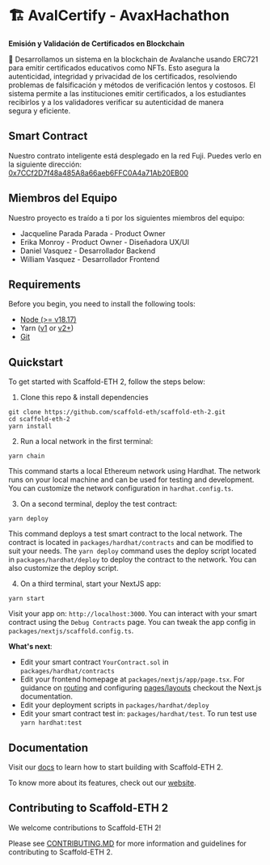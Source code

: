 # 🏗 AvalCertify - AvaxHachathon

**Emisión y Validación de Certificados en Blockchain**


🧪 Desarrollamos un sistema en la blockchain de Avalanche usando ERC721 para emitir certificados educativos como NFTs. Esto asegura la autenticidad, integridad y privacidad de los certificados, resolviendo problemas de falsificación y métodos de verificación lentos y costosos. El sistema permite a las instituciones emitir certificados, a los estudiantes recibirlos y a los validadores verificar su autenticidad de manera segura y eficiente.

## Smart Contract

Nuestro contrato inteligente está desplegado en la red Fuji. Puedes verlo en la siguiente dirección: [0x7CCf2D7f48a485A8a66aeb6FFC0A4a71Ab20EB00](https://subnets-test.avax.network/c-chain/address/0x7CCf2D7f48a485A8a66aeb6FFC0A4a71Ab20EB00)

## Miembros del Equipo

Nuestro proyecto es traído a ti por los siguientes miembros del equipo:

- Jacqueline Parada Parada - Product Owner
- Erika Monroy - Product Owner - Diseñadora UX/UI
- Daniel Vasquez - Desarrollador Backend
- William Vasquez - Desarrollador Frontend

## Requirements

Before you begin, you need to install the following tools:

- [Node (>= v18.17)](https://nodejs.org/en/download/)
- Yarn ([v1](https://classic.yarnpkg.com/en/docs/install/) or [v2+](https://yarnpkg.com/getting-started/install))
- [Git](https://git-scm.com/downloads)

## Quickstart

To get started with Scaffold-ETH 2, follow the steps below:

1. Clone this repo & install dependencies

```
git clone https://github.com/scaffold-eth/scaffold-eth-2.git
cd scaffold-eth-2
yarn install
```

2. Run a local network in the first terminal:

```
yarn chain
```

This command starts a local Ethereum network using Hardhat. The network runs on your local machine and can be used for testing and development. You can customize the network configuration in `hardhat.config.ts`.

3. On a second terminal, deploy the test contract:

```
yarn deploy
```

This command deploys a test smart contract to the local network. The contract is located in `packages/hardhat/contracts` and can be modified to suit your needs. The `yarn deploy` command uses the deploy script located in `packages/hardhat/deploy` to deploy the contract to the network. You can also customize the deploy script.

4. On a third terminal, start your NextJS app:

```
yarn start
```

Visit your app on: `http://localhost:3000`. You can interact with your smart contract using the `Debug Contracts` page. You can tweak the app config in `packages/nextjs/scaffold.config.ts`.

**What's next**:

- Edit your smart contract `YourContract.sol` in `packages/hardhat/contracts`
- Edit your frontend homepage at `packages/nextjs/app/page.tsx`. For guidance on [routing](https://nextjs.org/docs/app/building-your-application/routing/defining-routes) and configuring [pages/layouts](https://nextjs.org/docs/app/building-your-application/routing/pages-and-layouts) checkout the Next.js documentation.
- Edit your deployment scripts in `packages/hardhat/deploy`
- Edit your smart contract test in: `packages/hardhat/test`. To run test use `yarn hardhat:test`

## Documentation

Visit our [docs](https://docs.scaffoldeth.io) to learn how to start building with Scaffold-ETH 2.

To know more about its features, check out our [website](https://scaffoldeth.io).

## Contributing to Scaffold-ETH 2

We welcome contributions to Scaffold-ETH 2!

Please see [CONTRIBUTING.MD](https://github.com/scaffold-eth/scaffold-eth-2/blob/main/CONTRIBUTING.md) for more information and guidelines for contributing to Scaffold-ETH 2.
